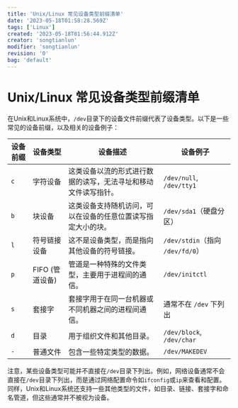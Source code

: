 ```yaml
---
title: 'Unix/Linux 常见设备类型前缀清单'
date: '2023-05-18T01:58:28.569Z'
tags: ['Linux']
created: '2023-05-18T01:56:44.912Z'
creator: 'songtianlun'
modifier: 'songtianlun'
revision: '0'
bag: 'default'
---
```


<!-- Exported from TiddlyWiki at 23:05, 27th 五月 2023 -->

# Unix/Linux 常见设备类型前缀清单

在Unix和Linux系统中，`/dev`目录下的设备文件前缀代表了设备类型。以下是一些常见的设备前缀，以及相关的设备例子：

| 设备前缀 |     设备类型    |               设备描述              |             设备例子             |
|------|-------------|---------------------------------|------------------------------|
|  `c` |     字符设备    | 这类设备以流的形式进行数据的读写，无法寻址和移动文件读写指针。 |   `/dev/null`, `/dev/tty1`   |
|  `b` |     块设备     |  这类设备支持随机访问，可以在设备的任意位置读写指定大小的块。 |       `/dev/sda1`（硬盘分区）      |
|  `l` |    符号链接设备   |      这不是设备类型，而是指向其他设备的符号链接。     | `/dev/stdin`（指向 `/dev/fd/0`） |
|  `p` | FIFO (管道设备) |     管道是一种特殊的文件类型，主要用于进程间的通信。    |        `/dev/initctl`        |
|  `s` |     套接字     |    套接字用于在同一台机器或不同机器之间的进程间通信。    |        通常不在 `/dev` 下列出       |
|  `d` |      目录     |           用于组织文件和其他目录。          |   `/dev/block`, `/dev/char`  |
|  `-` |     普通文件    |           包含一些特定类型的数据。          |        `/dev/MAKEDEV`        |

注意，某些设备类型可能并不直接在`/dev`目录下列出。例如，网络设备通常不会直接在`/dev`目录下列出，而是通过网络配置命令如`ifconfig`或`ip`来查看和配置。同样，Unix和Linux系统还支持一些其他类型的文件，如目录、链接、套接字和命名管道，但这些通常并不被视为设备。